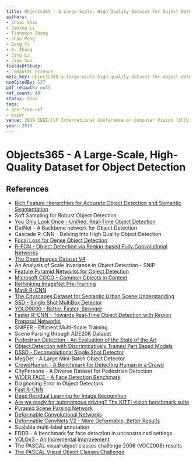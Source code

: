 ```yaml
---
title: Objects365 - A Large-Scale, High-Quality Dataset for Object Detection
authors:
- Shuai Shao
- Zeming Li
- Tianyuan Zhang
- Chao Peng
- Gang Yu
- X. Zhang
- Jing Li
- Jian Sun
fieldsOfStudy:
- Computer Science
meta_key: objects365-a-large-scale-high-quality-dataset-for-object-detection
numCitedBy: 137
pdf_relpath: null
ref_count: 40
status: todo
tags:
- gen-from-ref
- paper
venue: 2019 IEEE/CVF International Conference on Computer Vision (ICCV)
year: 2019
---
```


# Objects365 - A Large-Scale, High-Quality Dataset for Object Detection

## References

- [Rich Feature Hierarchies for Accurate Object Detection and Semantic Segmentation](./rich-feature-hierarchies-for-accurate-object-detection-and-semantic-segmentation.md)
- Soft Sampling for Robust Object Detection
- [You Only Look Once - Unified, Real-Time Object Detection](./you-only-look-once-unified-real-time-object-detection.md)
- DetNet - A Backbone network for Object Detection
- Cascade R-CNN - Delving Into High Quality Object Detection
- [Focal Loss for Dense Object Detection](./focal-loss-for-dense-object-detection.md)
- [R-FCN - Object Detection via Region-based Fully Convolutional Networks](./r-fcn-object-detection-via-region-based-fully-convolutional-networks.md)
- [The Open Images Dataset V4](./the-open-images-dataset-v4.md)
- An Analysis of Scale Invariance in Object Detection - SNIP
- [Feature Pyramid Networks for Object Detection](./feature-pyramid-networks-for-object-detection.md)
- [Microsoft COCO - Common Objects in Context](./microsoft-coco-common-objects-in-context.md)
- [Rethinking ImageNet Pre-Training](./rethinking-imagenet-pre-training.md)
- [Mask R-CNN](./mask-r-cnn.md)
- [The Cityscapes Dataset for Semantic Urban Scene Understanding](./the-cityscapes-dataset-for-semantic-urban-scene-understanding.md)
- [SSD - Single Shot MultiBox Detector](./ssd-single-shot-multibox-detector.md)
- [YOLO9000 - Better, Faster, Stronger](./yolo9000-better-faster-stronger.md)
- [Faster R-CNN - Towards Real-Time Object Detection with Region Proposal Networks](./faster-r-cnn-towards-real-time-object-detection-with-region-proposal-networks.md)
- SNIPER - Efficient Multi-Scale Training
- Scene Parsing through ADE20K Dataset
- [Pedestrian Detection - An Evaluation of the State of the Art](./pedestrian-detection-an-evaluation-of-the-state-of-the-art.md)
- [Object Detection with Discriminatively Trained Part Based Models](./object-detection-with-discriminatively-trained-part-based-models.md)
- [DSSD - Deconvolutional Single Shot Detector](./dssd-deconvolutional-single-shot-detector.md)
- MegDet - A Large Mini-Batch Object Detector
- [CrowdHuman - A Benchmark for Detecting Human in a Crowd](./crowdhuman-a-benchmark-for-detecting-human-in-a-crowd.md)
- CityPersons - A Diverse Dataset for Pedestrian Detection
- [WIDER FACE - A Face Detection Benchmark](./wider-face-a-face-detection-benchmark.md)
- Diagnosing Error in Object Detectors
- [Fast R-CNN](./fast-r-cnn.md)
- [Deep Residual Learning for Image Recognition](./deep-residual-learning-for-image-recognition.md)
- [Are we ready for autonomous driving? The KITTI vision benchmark suite](./are-we-ready-for-autonomous-driving-the-kitti-vision-benchmark-suite.md)
- [Pyramid Scene Parsing Network](./pyramid-scene-parsing-network.md)
- [Deformable Convolutional Networks](./deformable-convolutional-networks.md)
- [Deformable ConvNets V2 - More Deformable, Better Results](./deformable-convnets-v2-more-deformable-better-results.md)
- Scalable multi-label annotation
- FDDB - A benchmark for face detection in unconstrained settings
- [YOLOv3 - An Incremental Improvement](./yolov3-an-incremental-improvement.md)
- The PASCAL visual object classes challenge 2006 (VOC2006) results
- [The PASCAL Visual Object Classes Challenge](./the-pascal-visual-object-classes-challenge.md)
